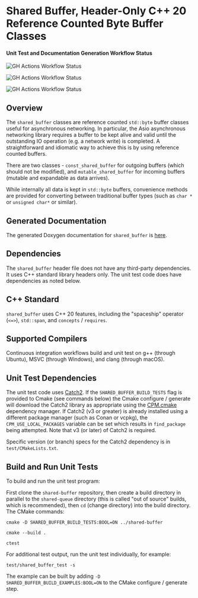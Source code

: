 # Shared Buffer, Header-Only C++ 20 Reference Counted Byte Buffer Classes

#### Unit Test and Documentation Generation Workflow Status

![GH Actions Workflow Status](https://img.shields.io/github/actions/workflow/status/connectivecpp/shared-buffer/build_run_unit_test_cmake.yml?branch=main&label=GH%20Actions%20build,%20unit%20tests%20on%20main)

![GH Actions Workflow Status](https://img.shields.io/github/actions/workflow/status/connectivecpp/shared-buffer/build_run_unit_test_cmake.yml?branch=develop&label=GH%20Actions%20build,%20unit%20tests%20on%20develop)

![GH Actions Workflow Status](https://img.shields.io/github/actions/workflow/status/connectivecpp/shared-buffer/gen_docs.yml?branch=main&label=GH%20Actions%20generate%20docs)

## Overview

The `shared_buffer` classes are reference counted `std::byte` buffer classes useful for asynchronous networking. In particular, the Asio asynchronous networking library requires a buffer to be kept alive and valid until the outstanding IO operation (e.g. a network write) is completed. A straightforward and idiomatic way to achieve this is by using reference counted buffers.

There are two classes - `const_shared_buffer` for outgoing buffers (which should not be modified), and `mutable_shared_buffer` for incoming buffers (mutable and expandable as data arrives).

While internally all data is kept in `std::byte` buffers, convenience methods are provided for converting between traditional buffer types (such as `char *` or `unsigned char*` or similar).

## Generated Documentation

The generated Doxygen documentation for `shared_buffer` is [here](https://connectivecpp.github.io/shared-buffer/).

## Dependencies

The `shared_buffer` header file does not have any third-party dependencies. It uses C++ standard library headers only. The unit test code does have dependencies as noted below.

## C++ Standard

`shared_buffer`  uses C++ 20 features, including the "spaceship" operator (`<=>`), `std::span`, and `concepts` / `requires`.

## Supported Compilers

Continuous integration workflows build and unit test on g++ (through Ubuntu), MSVC (through Windows), and clang (through macOS).

## Unit Test Dependencies

The unit test code uses [Catch2](https://github.com/catchorg/Catch2). If the `SHARED_BUFFER_BUILD_TESTS` flag is provided to Cmake (see commands below) the Cmake configure / generate will download the Catch2 library as appropriate using the [CPM.cmake](https://github.com/cpm-cmake/CPM.cmake) dependency manager. If Catch2 (v3 or greater) is already installed using a different package manager (such as Conan or vcpkg), the `CPM_USE_LOCAL_PACKAGES` variable can be set which results in `find_package` being attempted. Note that v3 (or later) of Catch2 is required.

Specific version (or branch) specs for the Catch2 dependency is in `test/CMakeLists.txt`.

## Build and Run Unit Tests

To build and run the unit test program:

First clone the `shared-buffer` repository, then create a build directory in parallel to the `shared-queue` directory (this is called "out of source" builds, which is recommended), then `cd` (change directory) into the build directory. The CMake commands:

```
cmake -D SHARED_BUFFER_BUILD_TESTS:BOOL=ON ../shared-buffer

cmake --build .

ctest
```

For additional test output, run the unit test individually, for example:

```
test/shared_buffer_test -s
```

The example can be built by adding `-D SHARED_BUFFER_BUILD_EXAMPLES:BOOL=ON` to the CMake configure / generate step.

